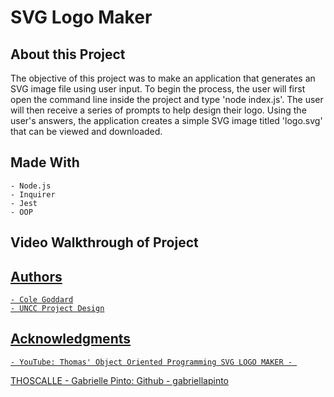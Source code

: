 # SVG Logo Maker

## About this Project
The objective of this project was to make an application that generates an SVG image file using user input. To begin the process, the user will first open the command line inside the project and type 'node index.js'. The user will then receive a series of prompts to help design their logo. Using the user's answers, the application creates a simple SVG image titled 'logo.svg' that can be viewed and downloaded.

## Made With
    - Node.js
    - Inquirer
    - Jest
    - OOP

## Video Walkthrough of Project
<a href="https://drive.google.com/file/d/1sbEDujyC2EqYlEmM9V834znpqIsug1tw/view">

## Authors
    - Cole Goddard
    - UNCC Project Design

## Acknowledgments
    - YouTube: Thomas' Object Oriented Programming SVG LOGO MAKER - 
THOSCALLE
    - Gabrielle Pinto: Github - gabriellapinto